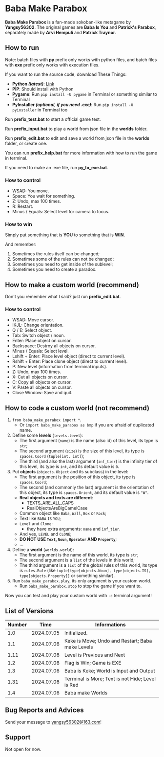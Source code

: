 # Baba Make Parabox

**Baba Make Parabox** is a fan-made sokoban-like metagame by **Yangsy56302**.
The original games are **Baba Is You** and **Patrick's Parabox**,
separately made by **Arvi Hempuli** and **Patrick Traynor**.

## How to run

Note: batch files with **py** prefix only works with python files,
and batch files with **exe** prefix only works with execution files.

If you want to run the source code, download These Things:
- **Python *(latest)***: [Link](https://www.python.org/downloads/)
- **PIP**: Should install with Python
- **Pygame**: Run `pip install -U pygame` in Terminal or something similar to Terminal
- **PyInstaller *(optional, if you need .exe)***: Run `pip install -U pyinstaller` in Terminal too

Run **prefix_test.bat** to start a official game test.

Run **prefix_input.bat** to play a world from json file in the **worlds** folder.

Run **prefix_edit.bat** to edit and save a world from json file in the **worlds** folder, or create one.

You can run **prefix_help.bat** for more information with how to run the game in terminal.

If you need to make an .exe file, run **py_to_exe.bat**.

### How to control

- WSAD: You move.
- Space: You wait for something.
- Z: Undo, max 100 times.
- R: Restart.
- Minus / Equals: Select level for camera to focus.

### How to win

Simply put something that is **YOU** to something that is **WIN**.

And remember:

1. Sometimes the rules itself can be changed;
2. Sometimes some of the rules can not be changed;
3. Sometimes you need to get inside of the sublevel;
4. Sometimes you need to create a paradox.

## How to make a custom world (recommend)

Don't you remember what I said? just run **prefix_edit.bat**.

### How to control

- WSAD: Move cursor.
- IKJL: Change orientation.
- Q / E: Select object.
- Tab: Switch object / noun.
- Enter: Place object on cursor.
- Backspace: Destroy all objects on cursor.
- Minus / Equals: Select level.
- Lshift + Enter: Place level object (direct to current level).
- Rshift + Enter: Place clone object (direct to current level).
- P: New level (information from terminal inputs).
- Z: Undo, max 100 times.
- X: Cut all objects on cursor.
- C: Copy all objects on cursor.
- V: Paste all objects on cursor.
- Close Window: Save and quit.

## How to code a custom world (not recommend)

1. `from baba_make_parabox import *`.
    - Or `import baba_make_parabox as bmp` if you are afraid of duplicated name.
2. Define some **levels** (`levels.level`):
    - The first argument (`name`) is the name (also id) of this level, its type is `str`;
    - The second argument (`size`) is the size of this level, its type is `spaces.Coord` (`tuple[int, int]`);
    - The third (and also the last) argument (`inf_tier`) is the infinity tier of this level, its type is `int`, and its default value is `0`.
3. Put **objects** (`objects.Object` and its subclass) in the level:
    - The first argument is the position of this object, its type is `spaces.Coord`;
    - The second (and commonly the last) argument is the orientation of this object, its type is `spaces.Orient`, and its default value is `"W"`.
    - **Real objects and texts are different**:
        - TEXTS_ARE_ALL_CAPS
        - RealObjectsAreBigCamelCase
    - Common object like `Baba`, `Wall`, `Box` or `Rock`;
    - Text like `BABA` `IS` `YOU`;
    - `Level` and `Clone`:
        - they have extra arguments: `name` and `inf_tier`.
    - And yes, `LEVEL` and `CLONE`;
    - **DO NOT USE `Text`, `Noun`, `Operator` AND `Property`**;
    - ...
4. Define a **world** (`worlds.world`):
    - The first argument is the name of this world, its type is `str`;
    - The second argument is a `list` of the levels in this world;
    - The third argument is a `list` of the global rules of this world, its type is `rules.Rule` (like `tuple[type[objects.Noun], type[objects.IS], type[objects.Property]]` or something similar).
5. Run `baba_make_parabox.play`, its only argument is your custom world.
    - Run `baba_make_parabox.stop` to stop the game if you want to.

Now you can test and play your custom world with `-c` terminal argument!

## List of Versions

| Number |    Time    | Informations |
|--------|------------|--------------|
| 1.0    | 2024.07.05 | Initialized. |
| 1.1    | 2024.07.06 | Keke is Move; Undo and Restart; Baba make Levels |
| 1.11   | 2024.07.06 | Level is Previous and Next |
| 1.2    | 2024.07.06 | Flag is Win; Game is EXE |
| 1.3    | 2024.07.06 | Baba is Keke; World is Input and Output |
| 1.31   | 2024.07.06 | Terminal is More; Text is not Hide; Level is Red |
| 1.4    | 2024.07.06 | Baba make Worlds |

## Bug Reports and Advices

Send your message to yangsy56302@163.com!

## Support

Not open for now.